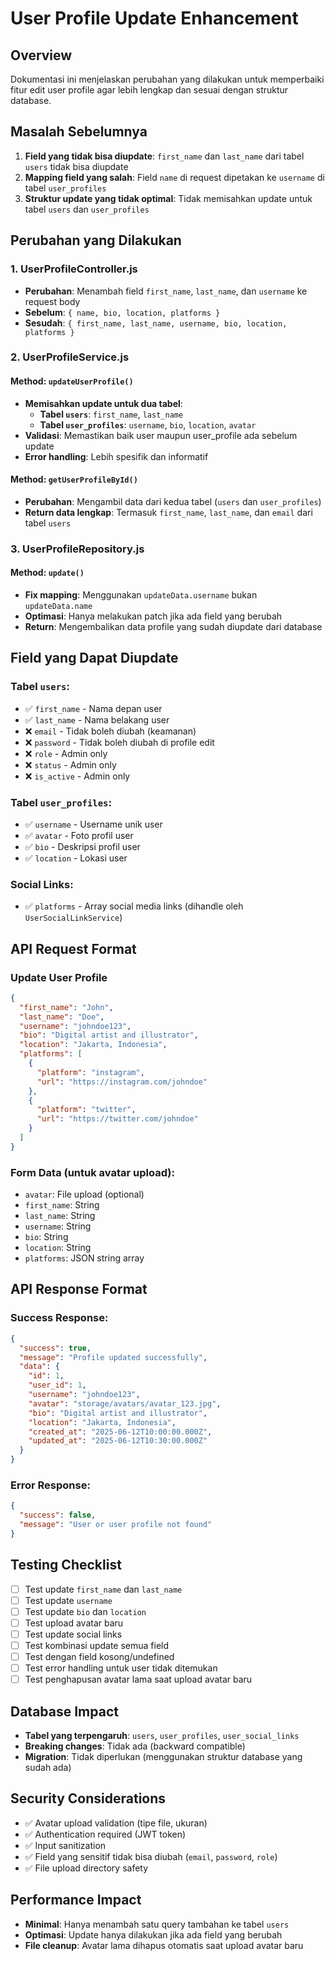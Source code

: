 # User Profile Update Enhancement

## Overview

Dokumentasi ini menjelaskan perubahan yang dilakukan untuk memperbaiki fitur edit user profile agar lebih lengkap dan sesuai dengan struktur database.

## Masalah Sebelumnya

1. **Field yang tidak bisa diupdate**: `first_name` dan `last_name` dari tabel `users` tidak bisa diupdate
2. **Mapping field yang salah**: Field `name` di request dipetakan ke `username` di tabel `user_profiles`
3. **Struktur update yang tidak optimal**: Tidak memisahkan update untuk tabel `users` dan `user_profiles`

## Perubahan yang Dilakukan

### 1. UserProfileController.js

- **Perubahan**: Menambah field `first_name`, `last_name`, dan `username` ke request body
- **Sebelum**: `{ name, bio, location, platforms }`
- **Sesudah**: `{ first_name, last_name, username, bio, location, platforms }`

### 2. UserProfileService.js

#### Method: `updateUserProfile()`

- **Memisahkan update untuk dua tabel**:
  - **Tabel `users`**: `first_name`, `last_name`
  - **Tabel `user_profiles`**: `username`, `bio`, `location`, `avatar`
- **Validasi**: Memastikan baik user maupun user_profile ada sebelum update
- **Error handling**: Lebih spesifik dan informatif

#### Method: `getUserProfileById()`

- **Perubahan**: Mengambil data dari kedua tabel (`users` dan `user_profiles`)
- **Return data lengkap**: Termasuk `first_name`, `last_name`, dan `email` dari tabel `users`

### 3. UserProfileRepository.js

#### Method: `update()`

- **Fix mapping**: Menggunakan `updateData.username` bukan `updateData.name`
- **Optimasi**: Hanya melakukan patch jika ada field yang berubah
- **Return**: Mengembalikan data profile yang sudah diupdate dari database

## Field yang Dapat Diupdate

### Tabel `users`:

- ✅ `first_name` - Nama depan user
- ✅ `last_name` - Nama belakang user
- ❌ `email` - Tidak boleh diubah (keamanan)
- ❌ `password` - Tidak boleh diubah di profile edit
- ❌ `role` - Admin only
- ❌ `status` - Admin only
- ❌ `is_active` - Admin only

### Tabel `user_profiles`:

- ✅ `username` - Username unik user
- ✅ `avatar` - Foto profil user
- ✅ `bio` - Deskripsi profil user
- ✅ `location` - Lokasi user

### Social Links:

- ✅ `platforms` - Array social media links (dihandle oleh `UserSocialLinkService`)

## API Request Format

### Update User Profile

```json
{
  "first_name": "John",
  "last_name": "Doe",
  "username": "johndoe123",
  "bio": "Digital artist and illustrator",
  "location": "Jakarta, Indonesia",
  "platforms": [
    {
      "platform": "instagram",
      "url": "https://instagram.com/johndoe"
    },
    {
      "platform": "twitter",
      "url": "https://twitter.com/johndoe"
    }
  ]
}
```

### Form Data (untuk avatar upload):

- `avatar`: File upload (optional)
- `first_name`: String
- `last_name`: String
- `username`: String
- `bio`: String
- `location`: String
- `platforms`: JSON string array

## API Response Format

### Success Response:

```json
{
  "success": true,
  "message": "Profile updated successfully",
  "data": {
    "id": 1,
    "user_id": 1,
    "username": "johndoe123",
    "avatar": "storage/avatars/avatar_123.jpg",
    "bio": "Digital artist and illustrator",
    "location": "Jakarta, Indonesia",
    "created_at": "2025-06-12T10:00:00.000Z",
    "updated_at": "2025-06-12T10:30:00.000Z"
  }
}
```

### Error Response:

```json
{
  "success": false,
  "message": "User or user profile not found"
}
```

## Testing Checklist

- [ ] Test update `first_name` dan `last_name`
- [ ] Test update `username`
- [ ] Test update `bio` dan `location`
- [ ] Test upload avatar baru
- [ ] Test update social links
- [ ] Test kombinasi update semua field
- [ ] Test dengan field kosong/undefined
- [ ] Test error handling untuk user tidak ditemukan
- [ ] Test penghapusan avatar lama saat upload avatar baru

## Database Impact

- **Tabel yang terpengaruh**: `users`, `user_profiles`, `user_social_links`
- **Breaking changes**: Tidak ada (backward compatible)
- **Migration**: Tidak diperlukan (menggunakan struktur database yang sudah ada)

## Security Considerations

- ✅ Avatar upload validation (tipe file, ukuran)
- ✅ Authentication required (JWT token)
- ✅ Input sanitization
- ✅ Field yang sensitif tidak bisa diubah (`email`, `password`, `role`)
- ✅ File upload directory safety

## Performance Impact

- **Minimal**: Hanya menambah satu query tambahan ke tabel `users`
- **Optimasi**: Update hanya dilakukan jika ada field yang berubah
- **File cleanup**: Avatar lama dihapus otomatis saat upload avatar baru
